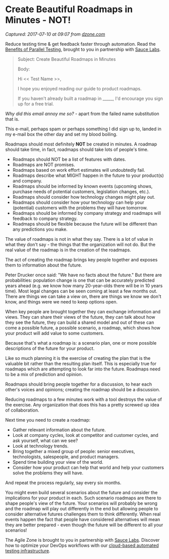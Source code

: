 # Create Beautiful Roadmaps in Minutes - NOT!

_Captured: 2017-07-10 at 09:07 from [dzone.com](https://dzone.com/articles/create-beautiful-roadmaps-in-minutes-not?edition=306242&utm_source=Daily%20Digest&utm_medium=email&utm_campaign=dd%202017-07-09)_

Reduce testing time & get feedback faster through automation. Read the [Benefits of Parallel Testing](https://dzone.com/go?i=124039&u=http%3A%2F%2Finfo.saucelabs.com%2Fpaper-benefits-of-parallel-testing.html%3Futm_campaign%3Dparalleltestingwp%26utm_medium%3Dtextlink%26utm_source%3Ddzone-agile), brought to you in partnership with [Sauce Labs](https://dzone.com/go?i=124039&u=http%3A%2F%2Finfo.saucelabs.com%2Fpaper-benefits-of-parallel-testing.html%3Futm_campaign%3Dparalleltestingwp%26utm_medium%3Dtextlink%26utm_source%3Ddzone-agile).

> Subject: Create Beautiful Roadmaps in Minutes
> 
> Body:
> 
> Hi << Test Name >>,
> 
> I hope you enjoyed reading our guide to product roadmaps.
> 
> If you haven't already built a roadmap in _____, I'd encourage you sign up for a free trial.

_Why did this email annoy me so?_ \- apart from the failed name substitution that is.

This e-mail, perhaps spam or perhaps something I did sign up to, landed in my e-mail box the other day and set my blood boiling.

Roadmaps should most definitely **NOT** be created in minutes. A roadmap should take time, in fact, roadmaps should take lots of people's time.

  * Roadmaps should NOT be a list of features with dates.
  * Roadmaps are NOT promises.
  * Roadmaps based on work effort estimates will undoubtedly fail.
  * Roadmaps describe what MIGHT happen in the future to your product(s) and company.
  * Roadmaps should be informed by known events (upcoming shows, purchase needs of potential customers, legislation changes, etc.).
  * Roadmaps should consider how technology changes might play out.
  * Roadmaps should consider how your technology can help your (potential) customers with the problems they will have tomorrow.
  * Roadmaps should be informed by company strategy and roadmaps will feedback to company strategy.
  * Roadmaps should be flexible because the future will be different than any predictions you make.

The value of roadmaps is not in what they say. There is a lot of value in what they don't say - the things that the organization will not do. But the real value of the roadmap is in the creation of the roadmaps.

The act of creating the roadmap brings key people together and exposes them to information about the future.

Peter Drucker once said: "We have no facts about the future." But there are probabilities: population change is one that can be accurately predicted years ahead (e.g. we know how many 20-year-olds there will be in 10 years time). Most legal changes can be seen coming at least a few months out. There are things we can take a view on, there are things we know we don't know, and things were we need to keep options open.

When key people are brought together they can exchange information and views. They can share their views of the future, they can talk about how they see the future, they can build a shared model and out of these can come a possible future, a possible scenario, a roadmap, which shows how your product will add value to some customers.

Because that's what a roadmap is: a scenario plan, one or more possible descriptions of the future for your product.

Like so much planning it is the exercise of creating the plan that is the valuable bit rather than the resulting plan itself. This is especially true for roadmaps which are attempting to look far into the future. Roadmaps need to be a mix of prediction and opinion.

Roadmaps should bring people together for a discussion, to hear each other's voices and opinions; creating the roadmap should be a discussion.

Reducing roadmaps to a few minutes work with a tool destroys the value of the exercise. Any organization that does this has a pretty screwed up idea of collaboration.

Next time you need to create a roadmap:

  * Gather relevant information about the future.
  * Look at company cycles, look at competitor and customer cycles, and ask yourself, what can we see?
  * Look at technology trends.
  * Bring together a mixed group of people: senior executives, technologists, salespeople, and product managers.
  * Spend time building your view of the world.
  * Consider how your product can help that world and help your customers solve the problems they will have.

And repeat the process regularly, say every six months.

You might even build several scenarios about the future and consider the implications for your product in each. Such scenario roadmaps are there to shape people's view of the future. Your scenarios will probably be wrong and the roadmap will play out differently in the end but allowing people to consider alternative futures challenges them to think differently. When real events happen the fact that people have considered alternatives will mean they are better prepared - even though the future will be different to all your scenarios!

The Agile Zone is brought to you in partnership with [Sauce Labs](https://dzone.com/go?i=121022&u=http%3A%2F%2Finfo.saucelabs.com%2FHow-to-Get-the-Most-out-of-CICD-Workflow.html%3Futm_campaign%3Ddevops%2Bwp%26utm_medium%3Dtextlink%26utm_source%3Ddzone-agile). Discover how to optimize your DevOps workflows with our [cloud-based automated testing infrastructure](https://dzone.com/go?i=121022&u=http%3A%2F%2Finfo.saucelabs.com%2FHow-to-Get-the-Most-out-of-CICD-Workflow.html%3Futm_campaign%3Ddevops%2Bwp%26utm_medium%3Dtextlink%26utm_source%3Ddzone-agile).

